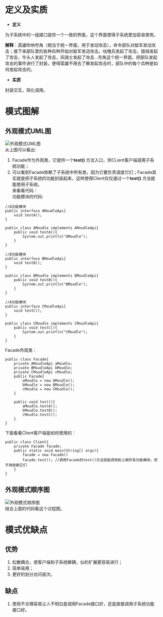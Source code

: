 
# 定义及实质
- **定义**  

为子系统中的一组接口提供一个一致的界面，这个界面使得子系统更加容易使用。  

**解释**：英雄吹响号角（相当于统一界面，用于发动攻击），命令部队对敌军发动攻击；接下来部队里的各种兵种开始对敌军发动攻击。咕噜兵发起了攻击，狼骑发起了攻击，牛头人发起了攻击，风骑士发起了攻击...号角这个统一界面，把部队发起攻击的事件进行了封装，使得英雄不用去了解发起攻击时，部队中的每个兵种是如何发起攻击的。  


- **实质**  

封装交互，简化调用。  

# 模式图解
## 外观模式UML图
![外观模式UML图](http://p1.bqimg.com/567571/76aa36581e706880.png)  
从上图可以看出:  
1. Facade作为外观类，它提供一个**test()** 方法入口，供CLient客户端调用子系统功能；
2. 可以看到Facade依赖了子系统中所有类，因为它要负责调度它们；Facade其实就是把子系统的功能封装起来，这样使得Client仅仅通过一个**test()** 方法就能使用子系统。  
来看看代码：  
功能模块的代码:
```
//A功能模块
public interface AMoudleApi{
    void testA();
}

public class AMoudle implements AMoudleApi{
    public void testA(){
        System.out.println("AMoudle");
    }
}

//B功能模块
public interface BMoudleApi{
    void testB();
}

public class BMoudle implements BMoudleApi{
    public void testB(){
        System.out.println("BMoudle");
    }
}

//A功能模块
public interface CMoudleApi{
    void testC();
}

public class CMoudle implements CMoudleApi{
    public void testC(){
        System.out.println("CMoudle");
    }
}
```
Facade外观类：
```
public class Facade{
    private AMoudleApi aMoudle;
    private BMoudleApi bMoudle;
    private CMoudleApi cMoudle;
    public Facade{
        aMoudle = new AMoudle();
        bMoudle = new BMoudle();
        cMoudle = new CMoudle();
    }
    
    public void test(){
        aMoudle.testA();
        bMoudle.testB();
        cMoudle.testC();
    }
}
```
下面看看Client客户端是如何使用的：
```
public class Client{
    private Facade facade;
    public static void main(String[] args){
        facade = new Facade()
        facade.test(); //调用Facade的test()方法就能调用到上面所有功能模块，而不用依赖它们
    }
}
```


## 外观模式顺序图
![外观模式顺序图](http://p1.bqimg.com/567571/d675a1692e2f8bd5.png)  
结合上面的代码看这个过程图。



# 模式优缺点
## 优势
1. 松散耦合，使客户端和子系统解耦，似的扩展更容易进行；
2. 简单易用；
3. 更好的划分访问层次。


  
  
## 缺点
1. 使用不合理容易让人不明白是调用Facade接口好，还是直接调用子系统功能接口好。